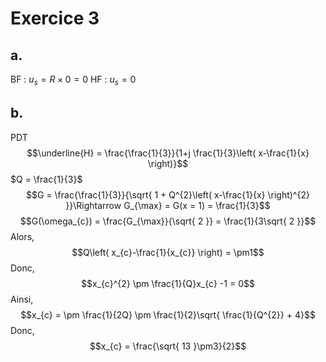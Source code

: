 # Exercice 3
## a.
BF : $u_{s} = R \times 0 = 0$
HF : $u_{s} = 0$

## b.
PDT
$$\underline{H} = \frac{\frac{1}{3}}{1+j \frac{1}{3}\left( x-\frac{1}{x} \right)}$$
$Q = \frac{1}{3}$
$$G = \frac{\frac{1}{3}}{\sqrt{ 1 + Q^{2}\left( x-\frac{1}{x} \right)^{2} }}\Rightarrow G_{\max} = G(x = 1) = \frac{1}{3}$$
$$G(\omega_{c}) = \frac{G_{\max}}{\sqrt{ 2 }} = \frac{1}{3\sqrt{ 2 }}$$
Alors, 
$$Q\left( x_{c}-\frac{1}{x_{c}} \right) = \pm1$$
Donc, 
$$x_{c}^{2} \pm \frac{1}{Q}x_{c} -1 = 0$$
Ainsi, 
$$x_{c} = \pm \frac{1}{2Q} \pm \frac{1}{2}\sqrt{ \frac{1}{Q^{2}} + 4}$$
Donc, 
$$x_{c} = \frac{\sqrt{ 13 }\pm3}{2}$$
